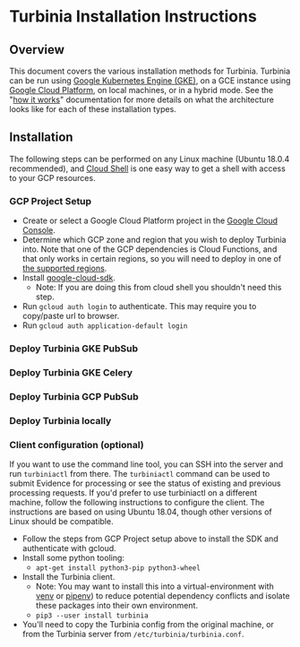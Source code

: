 # **Turbinia Installation Instructions**

## Overview

This document covers the various installation methods for Turbinia. Turbinia can
be run using
[Google Kubernetes Engine (GKE)](https://cloud.google.com/kubernetes-engine),
on a GCE instance using [Google Cloud Platform](https://cloud.google.com), on
local machines, or in a hybrid mode. See the "[how it works](how-it-works.md)"
documentation for more details on what the architecture looks like for each of
these installation types.

## Installation

The following steps can be performed on any Linux machine (Ubuntu 18.0.4
recommended), and [Cloud Shell](https://cloud.google.com/shell/) is one easy way
to get a shell with access to your GCP resources.

### GCP Project Setup

- Create or select a Google Cloud Platform project in the
  [Google Cloud Console](https://console.cloud.google.com).
- Determine which GCP zone and region that you wish to deploy Turbinia into.
  Note that one of the GCP dependencies is Cloud Functions, and that only
  works in certain regions, so you will need to deploy in one of
  [the supported regions](https://cloud.google.com/functions/docs/locations).
- Install
  [google-cloud-sdk](https://cloud.google.com/sdk/docs/quickstart-linux).
  - Note: If you are doing this from cloud shell you shouldn't need this
    step.
- Run `gcloud auth login` to authenticate. This may require you to copy/paste
  url to browser.
- Run `gcloud auth application-default login`

### Deploy Turbinia GKE PubSub

### Deploy Turbinia GKE Celery

### Deploy Turbinia GCP PubSub

### Deploy Turbinia locally

### Client configuration (optional)

If you want to use the command line tool, you can SSH into the server and run
`turbiniactl` from there. The `turbiniactl` command can be used to submit
Evidence for processing or see the status of existing and previous processing
requests. If you'd prefer to use turbiniactl on a different machine, follow the
following instructions to configure the client. The instructions are based on
using Ubuntu 18.04, though other versions of Linux should be compatible.

- Follow the steps from GCP Project setup above to install the SDK and
  authenticate with gcloud.
- Install some python tooling:
  - `apt-get install python3-pip python3-wheel`
- Install the Turbinia client.
  - Note: You may want to install this into a virtual-environment with
    [venv](https://docs.python.org/3.7/library/venv.html) or
    [pipenv](https://pipenv.pypa.io/en/latest/)) to reduce potential
    dependency conflicts and isolate these packages into their own
    environment.
  - `pip3 --user install turbinia`
- You'll need to copy the Turbinia config from the original machine, or from the
  Turbinia server from `/etc/turbinia/turbinia.conf`.
